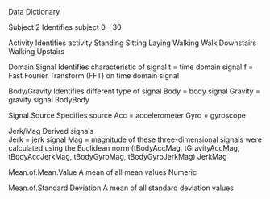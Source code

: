 Data Dictionary

Subject 2
	Identifies subject
	0 - 30

Activity 
	Identifies activity
		Standing
		Sitting
		Laying
		Walking
		Walk Downstairs
		Walking Upstairs

Domain.Signal
	Identifies characteristic of signal
		t = time domain signal
		f = Fast Fourier Transform (FFT) on time domain signal

Body/Gravity
	Identifies different type of signal
		Body = body signal
		Gravity = gravity signal
		BodyBody

Signal.Source
	Specifies source
		Acc = accelerometer
		Gyro = gyroscope

Jerk/Mag
	Derived signals		
		Jerk = jerk signal
		Mag = magnitude of these three-dimensional signals were calculated using 
		the Euclidean norm (tBodyAccMag, tGravityAccMag, tBodyAccJerkMag, tBodyGyroMag, tBodyGyroJerkMag)
		JerkMag

Mean.of.Mean.Value
	A mean of all mean values
		Numeric

Mean.of.Standard.Deviation
	A mean of all standard deviation values